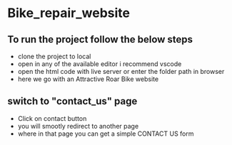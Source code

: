 # Bike_repair_website

## To run the project follow the below steps
* clone the project to local
* open in any of the available editor i recommend vscode
* open the html code with live server or enter the folder path in browser
* here we go with an Attractive Roar Bike website

## switch to "contact_us" page
* Click on contact button
* you will smootly redirect to another page 
* where in that page you can get a simple CONTACT US form
